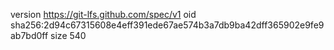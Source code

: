 version https://git-lfs.github.com/spec/v1
oid sha256:2d94c67315608e4eff391ede67ae574b3a7db9ba42dff365902e9fe9ab7bd0ff
size 540
